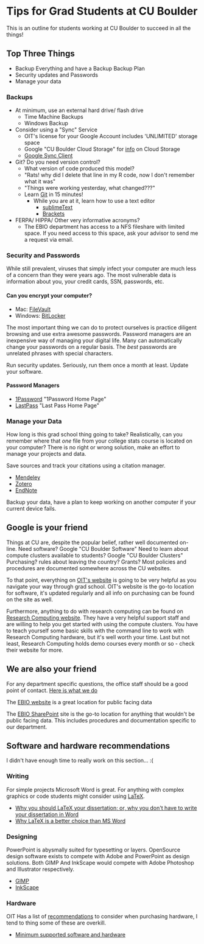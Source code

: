 <!-- Version 1 of this file sucks -->
# Tips for Grad Students at CU Boulder

This is an outline for students working at CU Boulder to succeed in all the things!

## Top Three Things
* Backup Everything and have a Backup Backup Plan
* Security updates and Passwords
* Manage your data 	

### Backups
* At minimum, use an external hard drive/ flash drive
	* Time Machine Backups
	* Windows Backup
* Consider using a "Sync" Service
	* OIT's license for your Google Account includes 'UNLIMITED' storage space
	* Google "CU Boulder Cloud Storage" for [info](https://oit.colorado.edu/services/it-security/guidelines-storing-documents-cloud "OIT Cloud Storage Guidelines") on Cloud Storage
	* [Google Sync Client](https://support.google.com/drive/answer/2374987 "Backup and Sync files with Google Drive")
* Git? Do you need version control?
	* What version of code produced this model?
	* "Rats! why did I delete that line in my R code, now I don't remember what it was"
	* "Things were working yesterday, what changed???"
	* Learn [Git](https://try.github.io "15min Git Tutorial") in 15 minutes!
		* While you are at it, learn how to use a text editor
			* [sublimeText](https://www.sublimetext.com/)
			* [Brackets](http://brackets.io/)
* FERPA/ HIPPA/ Other very informative acronyms?
	*  The EBIO department has access to a NFS fileshare with limited space. If you need access to this space, ask your advisor to send me a request via email.

### Security and Passwords
While still prevalent, viruses that simply infect your computer are much less of a concern than they were years ago. The most vulnerable data is information about you, your credit cards, SSN, passwords, etc.

#### Can you encrypt your computer?
* Mac: [FileVault](https://support.apple.com/en-us/HT204837)
* Windows: [BitLocker](https://support.microsoft.com/en-us/help/4028713/windows-10-turn-on-device-encryption)

The most important thing we can do to protect ourselves is practice diligent browsing and use extra awesome passwords. Password managers are an inexpensive way of managing your digital life. Many can automatically change your passwords on a regular basis. The *best* passwords are unrelated phrases with special characters.

Run security updates. Seriously, run them once a month at least. Update your software.

#### Password Managers
* [1Password](https://1password.com/) "1Password Home Page"
* [LastPass](https://www.lastpass.com/) "Last Pass Home Page"

### Manage your Data
How long is this grad school thing going to take? Realistically, can you remember where that *one* file from your college stats course is located on your computer? There is no right or wrong solution, make an effort to manage your projects and data. 

Save sources and track your citations using a citation manager.
* [Mendeley](https://www.mendeley.com/)
* [Zotero](https://www.zotero.org)
* [EndNote](http://endnote.com/)

Backup your data, have a plan to keep working on another computer if your current device fails. 

## Google is your friend
Things at CU are, despite the popular belief, rather well documented on-line.
Need software? Google "CU Boulder Software"
Need to learn about compute clusters available to students? Google "CU Boulder Clusters"
Purchasing? rules about leaving the country? Grants? Most policies and procedures are documented somewhere across the CU websites.

To that point, everything on [OIT's website](https://oit.colorado.edu) is going to be very helpful as you navigate your way through grad school. OIT's website is the go-to location for software, it's updated regularly and all info on purchasing can be found on the site as well. 

Furthermore, anything to do with research computing can be found on [Research Computing website](https://rc.colorado.edu). They have a very helpful support staff and are willing to help you get started with using the compute clusters. You have to teach yourself some basic skills with the command line to work with Research Computing hardware, but it's well worth your time. Last but not least, Research Computing holds demo courses every month or so - check their website for more.

## We are also your friend
For any department specific questions, the office staff should be a good point of contact. 
[Here is what we do](https://www.colorado.edu/ebio/people/staff)

The [EBIO website](https://colorado.edu/ebio) is a great location for public facing data

The [EBIO SharePoint](https://https://o365coloradoedu.sharepoint.com/sites/ebio/) site is the go-to location for anything that wouldn't be public facing data. This includes procedures and documentation specific to our department.

## Software and hardware recommendations
I didn't have enough time to really work on this section... :(

### Writing
For simple projects Microsoft Word is great. For anything with complex graphics or code students might consider using [LaTeX](https://www.latex-project.org/).
* [Why you should LaTeX your dissertation; or, why you don't have to write your dissertation in Word](https://amrys.wordpress.com/2013/01/16/why-your-should-latex-your-dissertation-or-why-you-dont-have-to-write-your-dissertation-in-word/)
* [Why LaTeX is a better choice than MS Word](https://www.researchgate.net/post/Why_LaTex_is_better_choice_than_Microsoft_Word)

### Designing
PowerPoint is abysmally suited for typesetting or layers. OpenSource design software exists to compete with Adobe and PowerPoint as design solutions. Both GIMP And InkScape would compete with Adobe Photoshop and Illustrator respectively. 
* [GIMP](https://www.gimp.org/)
* [InkScape](https://inkscape.org/en/)

### Hardware
OIT Has a list of [recommendations](https://oit.colorado.edu/software-hardware/recommended-software-and-hardware-list) to consider when purchasing hardware, I tend to thing some of these are overkill.
* [Minimum supported software and hardware](https://oit.colorado.edu/software-hardware/supported-software-hardware-list)


